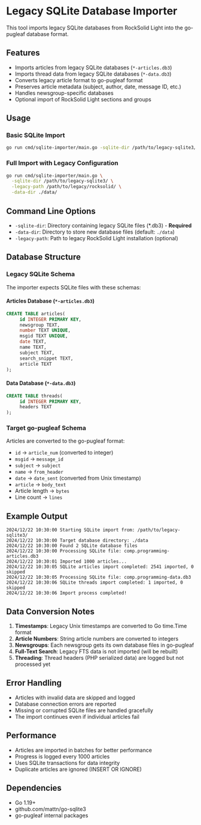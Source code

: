 # Legacy SQLite Database Importer

This tool imports legacy SQLite databases from RockSolid Light into the go-pugleaf database format.

## Features

- Imports articles from legacy SQLite databases (`*-articles.db3`)
- Imports thread data from legacy SQLite databases (`*-data.db3`)
- Converts legacy article format to go-pugleaf format
- Preserves article metadata (subject, author, date, message ID, etc.)
- Handles newsgroup-specific databases
- Optional import of RockSolid Light sections and groups

## Usage

### Basic SQLite Import

```bash
go run cmd/sqlite-importer/main.go -sqlite-dir /path/to/legacy-sqlite3/
```

### Full Import with Legacy Configuration

```bash
go run cmd/sqlite-importer/main.go \
  -sqlite-dir /path/to/legacy-sqlite3/ \
  -legacy-path /path/to/legacy/rocksolid/ \
  -data-dir ./data/
```

## Command Line Options

- `-sqlite-dir`: Directory containing legacy SQLite files (*.db3) - **Required**
- `-data-dir`: Directory to store new database files (default: `./data`)
- `-legacy-path`: Path to legacy RockSolid Light installation (optional)

## Database Structure

### Legacy SQLite Schema

The importer expects SQLite files with these schemas:

#### Articles Database (`*-articles.db3`)
```sql
CREATE TABLE articles(
     id INTEGER PRIMARY KEY,
     newsgroup TEXT,
     number TEXT UNIQUE,
     msgid TEXT UNIQUE,
     date TEXT,
     name TEXT,
     subject TEXT,
     search_snippet TEXT,
     article TEXT
);
```

#### Data Database (`*-data.db3`)
```sql
CREATE TABLE threads(
     id INTEGER PRIMARY KEY,
     headers TEXT
);
```

### Target go-pugleaf Schema

Articles are converted to the go-pugleaf format:

- `id` → `article_num` (converted to integer)
- `msgid` → `message_id`
- `subject` → `subject`
- `name` → `from_header`
- `date` → `date_sent` (converted from Unix timestamp)
- `article` → `body_text`
- Article length → `bytes`
- Line count → `lines`

## Example Output

```
2024/12/22 10:30:00 Starting SQLite import from: /path/to/legacy-sqlite3/
2024/12/22 10:30:00 Target database directory: ./data
2024/12/22 10:30:00 Found 2 SQLite database files
2024/12/22 10:30:00 Processing SQLite file: comp.programming-articles.db3
2024/12/22 10:30:01 Imported 1000 articles...
2024/12/22 10:30:05 SQLite articles import completed: 2541 imported, 0 skipped
2024/12/22 10:30:05 Processing SQLite file: comp.programming-data.db3
2024/12/22 10:30:06 SQLite threads import completed: 1 imported, 0 skipped
2024/12/22 10:30:06 Import process completed!
```

## Data Conversion Notes

1. **Timestamps**: Legacy Unix timestamps are converted to Go time.Time format
2. **Article Numbers**: String article numbers are converted to integers
3. **Newsgroups**: Each newsgroup gets its own database files in go-pugleaf
4. **Full-Text Search**: Legacy FTS data is not imported (will be rebuilt)
5. **Threading**: Thread headers (PHP serialized data) are logged but not processed yet

## Error Handling

- Articles with invalid data are skipped and logged
- Database connection errors are reported
- Missing or corrupted SQLite files are handled gracefully
- The import continues even if individual articles fail

## Performance

- Articles are imported in batches for better performance
- Progress is logged every 1000 articles
- Uses SQLite transactions for data integrity
- Duplicate articles are ignored (INSERT OR IGNORE)

## Dependencies

- Go 1.19+
- github.com/mattn/go-sqlite3
- go-pugleaf internal packages
